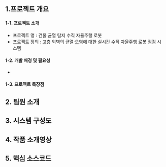 ## 1.프로젝트 개요
#### 1-1. 프로젝트 소개
* 프로젝트 명 : 건물 균열 탐지 수직 자율주행 로봇
* 프로젝트 정의 : 고층 외벽의 균열·오염에 대한 실시간 수직 자율주행 로봇 점검 시스템

#### 1-2. 개발 배경 및 필요성
*

#### 1-3. 프로젝트 특장점

## 2. 팀원 소개

## 3. 시스템 구성도

## 4. 작품 소개영상

## 5. 핵심 소스코드
